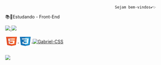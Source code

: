                                                      Sejam bem-vindos✔✨

📚🎯Estudando - Front-End


<div>
  <a href="https://github.com/Gabrielgaia99">
  <img height="180em" src="https://github-readme-stats.vercel.app/api?username=Gabrielgaia99&show_icons=true&theme=tokyonight&include_all_commits=true&count_private=true"/>
  <img height="180em" src="https://github-readme-stats.vercel.app/api/top-langs/?username=Gabrielgaia99&layout=compact&langs_count=7&theme=tokyonight"/>
</div>
  
<div style="display: inline_block"><br>
  <img align="center" alt="Gabriel-HTML" height="30" width="40" src="https://raw.githubusercontent.com/devicons/devicon/master/icons/html5/html5-original.svg">
  <img align="center" alt="Gabriel-CSS" height="30" width="40" src="https://raw.githubusercontent.com/devicons/devicon/master/icons/css3/css3-original.svg">
  <img align="center" alt="Gabriel-CSS" height="30" width="40" src="https://cdn.jsdelivr.net/gh/devicons/devicon/icons/adonisjs/adonisjs-original.svg">
  
</div>
  
  ##
  
  
<div> 
  <a href="https://www.instagram.com/gabrielgaiap/" target="_blank"><img src="https://img.shields.io/badge/-Instagram-%23E4405F?style=for-the-badge&logo=instagram&logoColor=white" target="_blank"></a>
 
 
</div>



